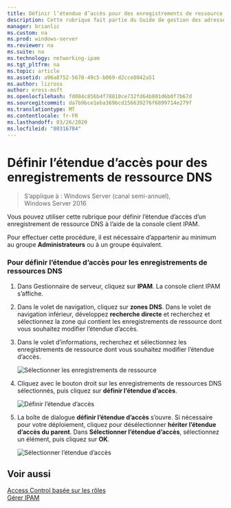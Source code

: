 ```yaml
---
title: Définir l’étendue d’accès pour des enregistrements de ressource DNS
description: Cette rubrique fait partie du Guide de gestion des adresses IP (IPAM) de Windows Server 2016.
manager: brianlic
ms.custom: na
ms.prod: windows-server
ms.reviewer: na
ms.suite: na
ms.technology: networking-ipam
ms.tgt_pltfrm: na
ms.topic: article
ms.assetid: a96a8752-5678-49c5-b069-d2cce8042a51
ms.author: lizross
author: eross-msft
ms.openlocfilehash: fd084c856b4f78810ce732fd64b801d6b0f7b67d
ms.sourcegitcommit: da7b9bce1eba369bcd156639276f6899714e279f
ms.translationtype: MT
ms.contentlocale: fr-FR
ms.lasthandoff: 03/26/2020
ms.locfileid: "80316784"
---
```

# <a name="set-access-scope-for-dns-resource-records"></a>Définir l’étendue d’accès pour des enregistrements de ressource DNS

>S’applique à : Windows Server (canal semi-annuel), Windows Server 2016

Vous pouvez utiliser cette rubrique pour définir l’étendue d’accès d’un enregistrement de ressource DNS à l’aide de la console client IPAM.  
  
Pour effectuer cette procédure, il est nécessaire d’appartenir au minimum au groupe **Administrateurs** ou à un groupe équivalent.  
  
### <a name="to-set-access-scope-for-dns-resource-records"></a>Pour définir l’étendue d’accès pour les enregistrements de ressources DNS  
  
1.  Dans Gestionnaire de serveur, cliquez sur **IPAM**. La console client IPAM s’affiche.  
  
2.  Dans le volet de navigation, cliquez sur **zones DNS**.  Dans le volet de navigation inférieur, développez **recherche directe** et recherchez et sélectionnez la zone qui contient les enregistrements de ressource dont vous souhaitez modifier l’étendue d’accès.  
  
3.  Dans le volet d’informations, recherchez et sélectionnez les enregistrements de ressource dont vous souhaitez modifier l’étendue d’accès.  
  
    ![Sélectionner les enregistrements de ressource](../../media/Set-Access-Scope-for-DNS-Resource-Records/ipam_RestrictUserToRRControl_02.jpg)  
  
4.  Cliquez avec le bouton droit sur les enregistrements de ressources DNS sélectionnés, puis cliquez sur **définir l’étendue d’accès**.  
  
    ![Définir l’étendue d’accès](../../media/Set-Access-Scope-for-DNS-Resource-Records/ipam_RestrictUserToRRControl_03.jpg)  
  
5.  La boîte de dialogue **définir l’étendue d’accès** s’ouvre. Si nécessaire pour votre déploiement, cliquez pour désélectionner **hériter l’étendue d’accès du parent**. Dans **Sélectionner l’étendue d’accès**, sélectionnez un élément, puis cliquez sur **OK**.  
  
    ![Sélectionner l’étendue d’accès](../../media/Set-Access-Scope-for-DNS-Resource-Records/ipam_RestrictUserToRRControl_04.jpg)  
  
## <a name="see-also"></a>Voir aussi  
[Access Control basée sur les rôles](Role-based-Access-Control.md)  
[Gérer IPAM](Manage-IPAM.md)  
  


